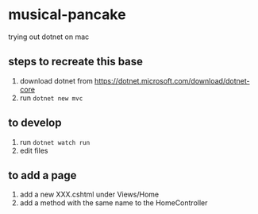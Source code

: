# musical-pancake
trying out dotnet on mac

## steps to recreate this base
1. download dotnet from https://dotnet.microsoft.com/download/dotnet-core
1. run `dotnet new mvc`

## to develop
1. run `dotnet watch run`
1. edit files

## to add a page
1. add a new XXX.cshtml under Views/Home
1. add a method with the same name to the HomeController
